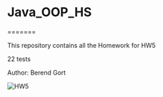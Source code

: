 # Java_OOP_HS
=======

This repository contains all the Homework for HW5

22 tests

Author: Berend Gort

![HW5](https://github.com/Burntt/Java_OOP_NEXT/workflows/HW5/badge.svg)
